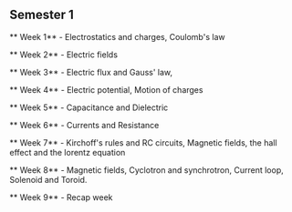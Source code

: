 ## Semester 1

** Week 1** - Electrostatics and charges, Coulomb's law

** Week 2** - Electric fields

** Week 3** - Electric flux and Gauss' law,

** Week 4** - Electric potential, Motion of charges

** Week 5** - Capacitance and Dielectric

** Week 6** - Currents and Resistance

** Week 7** - Kirchoff's rules and RC circuits, Magnetic fields, the hall effect and the lorentz equation

** Week 8** - Magnetic fields, Cyclotron and synchrotron, Current loop, Solenoid and Toroid.

** Week 9** - Recap week

